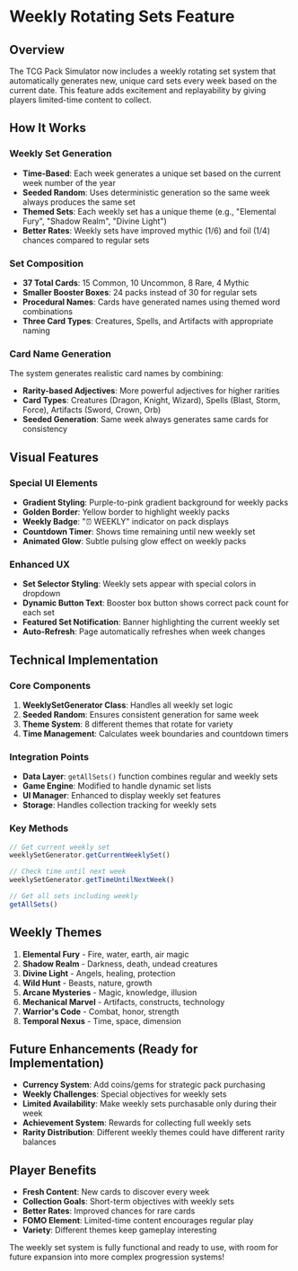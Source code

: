 # Weekly Rotating Sets Feature

## Overview
The TCG Pack Simulator now includes a weekly rotating set system that automatically generates new, unique card sets every week based on the current date. This feature adds excitement and replayability by giving players limited-time content to collect.

## How It Works

### Weekly Set Generation
- **Time-Based**: Each week generates a unique set based on the current week number of the year
- **Seeded Random**: Uses deterministic generation so the same week always produces the same set
- **Themed Sets**: Each weekly set has a unique theme (e.g., "Elemental Fury", "Shadow Realm", "Divine Light")
- **Better Rates**: Weekly sets have improved mythic (1/6) and foil (1/4) chances compared to regular sets

### Set Composition
- **37 Total Cards**: 15 Common, 10 Uncommon, 8 Rare, 4 Mythic
- **Smaller Booster Boxes**: 24 packs instead of 30 for regular sets
- **Procedural Names**: Cards have generated names using themed word combinations
- **Three Card Types**: Creatures, Spells, and Artifacts with appropriate naming

### Card Name Generation
The system generates realistic card names by combining:
- **Rarity-based Adjectives**: More powerful adjectives for higher rarities
- **Card Types**: Creatures (Dragon, Knight, Wizard), Spells (Blast, Storm, Force), Artifacts (Sword, Crown, Orb)
- **Seeded Generation**: Same week always generates same cards for consistency

## Visual Features

### Special UI Elements
- **Gradient Styling**: Purple-to-pink gradient background for weekly packs
- **Golden Border**: Yellow border to highlight weekly packs
- **Weekly Badge**: "⏰ WEEKLY" indicator on pack displays
- **Countdown Timer**: Shows time remaining until new weekly set
- **Animated Glow**: Subtle pulsing glow effect on weekly packs

### Enhanced UX
- **Set Selector Styling**: Weekly sets appear with special colors in dropdown
- **Dynamic Button Text**: Booster box button shows correct pack count for each set
- **Featured Set Notification**: Banner highlighting the current weekly set
- **Auto-Refresh**: Page automatically refreshes when week changes

## Technical Implementation

### Core Components
1. **WeeklySetGenerator Class**: Handles all weekly set logic
2. **Seeded Random**: Ensures consistent generation for same week
3. **Theme System**: 8 different themes that rotate for variety
4. **Time Management**: Calculates week boundaries and countdown timers

### Integration Points
- **Data Layer**: `getAllSets()` function combines regular and weekly sets
- **Game Engine**: Modified to handle dynamic set lists
- **UI Manager**: Enhanced to display weekly set features
- **Storage**: Handles collection tracking for weekly sets

### Key Methods
```javascript
// Get current weekly set
weeklySetGenerator.getCurrentWeeklySet()

// Check time until next week
weeklySetGenerator.getTimeUntilNextWeek()

// Get all sets including weekly
getAllSets()
```

## Weekly Themes
1. **Elemental Fury** - Fire, water, earth, air magic
2. **Shadow Realm** - Darkness, death, undead creatures
3. **Divine Light** - Angels, healing, protection
4. **Wild Hunt** - Beasts, nature, growth
5. **Arcane Mysteries** - Magic, knowledge, illusion
6. **Mechanical Marvel** - Artifacts, constructs, technology
7. **Warrior's Code** - Combat, honor, strength
8. **Temporal Nexus** - Time, space, dimension

## Future Enhancements (Ready for Implementation)
- **Currency System**: Add coins/gems for strategic pack purchasing
- **Weekly Challenges**: Special objectives for weekly sets
- **Limited Availability**: Make weekly sets purchasable only during their week
- **Achievement System**: Rewards for collecting full weekly sets
- **Rarity Distribution**: Different weekly themes could have different rarity balances

## Player Benefits
- **Fresh Content**: New cards to discover every week
- **Collection Goals**: Short-term objectives with weekly sets
- **Better Rates**: Improved chances for rare cards
- **FOMO Element**: Limited-time content encourages regular play
- **Variety**: Different themes keep gameplay interesting

The weekly set system is fully functional and ready to use, with room for future expansion into more complex progression systems!